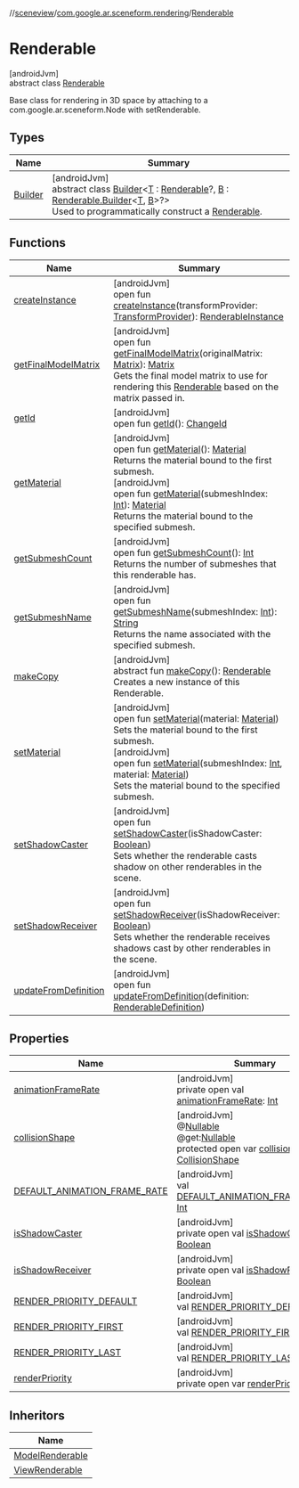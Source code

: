 //[sceneview](../../../index.md)/[com.google.ar.sceneform.rendering](../index.md)/[Renderable](index.md)

# Renderable

[androidJvm]\
abstract class [Renderable](index.md)

Base class for rendering in 3D space by attaching to a com.google.ar.sceneform.Node with setRenderable.

## Types

| Name | Summary |
|---|---|
| [Builder](-builder/index.md) | [androidJvm]<br>abstract class [Builder](-builder/index.md)&lt;[T](-builder/index.md) : [Renderable](index.md)?, [B](-builder/index.md) : [Renderable.Builder](-builder/index.md)&lt;[T](../../com.google.ar.sceneform.resources/-resource-registry/index.md), [B](-builder/index.md)&gt;?&gt;<br>Used to programmatically construct a [Renderable](index.md). |

## Functions

| Name | Summary |
|---|---|
| [createInstance](create-instance.md) | [androidJvm]<br>open fun [createInstance](create-instance.md)(transformProvider: [TransformProvider](../../com.google.ar.sceneform.common/-transform-provider/index.md)): [RenderableInstance](../-renderable-instance/index.md) |
| [getFinalModelMatrix](get-final-model-matrix.md) | [androidJvm]<br>open fun [getFinalModelMatrix](get-final-model-matrix.md)(originalMatrix: [Matrix](../../com.google.ar.sceneform.math/-matrix/index.md)): [Matrix](../../com.google.ar.sceneform.math/-matrix/index.md)<br>Gets the final model matrix to use for rendering this [Renderable](index.md) based on the matrix passed in. |
| [getId](get-id.md) | [androidJvm]<br>open fun [getId](get-id.md)(): [ChangeId](../../com.google.ar.sceneform.utilities/-change-id/index.md) |
| [getMaterial](get-material.md) | [androidJvm]<br>open fun [getMaterial](get-material.md)(): [Material](../-material/index.md)<br>Returns the material bound to the first submesh.<br>[androidJvm]<br>open fun [getMaterial](get-material.md)(submeshIndex: [Int](https://kotlinlang.org/api/latest/jvm/stdlib/kotlin/-int/index.html)): [Material](../-material/index.md)<br>Returns the material bound to the specified submesh. |
| [getSubmeshCount](get-submesh-count.md) | [androidJvm]<br>open fun [getSubmeshCount](get-submesh-count.md)(): [Int](https://kotlinlang.org/api/latest/jvm/stdlib/kotlin/-int/index.html)<br>Returns the number of submeshes that this renderable has. |
| [getSubmeshName](get-submesh-name.md) | [androidJvm]<br>open fun [getSubmeshName](get-submesh-name.md)(submeshIndex: [Int](https://kotlinlang.org/api/latest/jvm/stdlib/kotlin/-int/index.html)): [String](https://developer.android.com/reference/kotlin/java/lang/String.html)<br>Returns the name associated with the specified submesh. |
| [makeCopy](make-copy.md) | [androidJvm]<br>abstract fun [makeCopy](make-copy.md)(): [Renderable](index.md)<br>Creates a new instance of this Renderable. |
| [setMaterial](set-material.md) | [androidJvm]<br>open fun [setMaterial](set-material.md)(material: [Material](../-material/index.md))<br>Sets the material bound to the first submesh.<br>[androidJvm]<br>open fun [setMaterial](set-material.md)(submeshIndex: [Int](https://kotlinlang.org/api/latest/jvm/stdlib/kotlin/-int/index.html), material: [Material](../-material/index.md))<br>Sets the material bound to the specified submesh. |
| [setShadowCaster](set-shadow-caster.md) | [androidJvm]<br>open fun [setShadowCaster](set-shadow-caster.md)(isShadowCaster: [Boolean](https://kotlinlang.org/api/latest/jvm/stdlib/kotlin/-boolean/index.html))<br>Sets whether the renderable casts shadow on other renderables in the scene. |
| [setShadowReceiver](set-shadow-receiver.md) | [androidJvm]<br>open fun [setShadowReceiver](set-shadow-receiver.md)(isShadowReceiver: [Boolean](https://kotlinlang.org/api/latest/jvm/stdlib/kotlin/-boolean/index.html))<br>Sets whether the renderable receives shadows cast by other renderables in the scene. |
| [updateFromDefinition](update-from-definition.md) | [androidJvm]<br>open fun [updateFromDefinition](update-from-definition.md)(definition: [RenderableDefinition](../-renderable-definition/index.md)) |

## Properties

| Name | Summary |
|---|---|
| [animationFrameRate](animation-frame-rate.md) | [androidJvm]<br>private open val [animationFrameRate](animation-frame-rate.md): [Int](https://kotlinlang.org/api/latest/jvm/stdlib/kotlin/-int/index.html) |
| [collisionShape](collision-shape.md) | [androidJvm]<br>@[Nullable](https://developer.android.com/reference/kotlin/androidx/annotation/Nullable.html)<br>@get:[Nullable](https://developer.android.com/reference/kotlin/androidx/annotation/Nullable.html)<br>protected open var [collisionShape](collision-shape.md): [CollisionShape](../../com.google.ar.sceneform.collision/-collision-shape/index.md) |
| [DEFAULT_ANIMATION_FRAME_RATE](-d-e-f-a-u-l-t_-a-n-i-m-a-t-i-o-n_-f-r-a-m-e_-r-a-t-e.md) | [androidJvm]<br>val [DEFAULT_ANIMATION_FRAME_RATE](-d-e-f-a-u-l-t_-a-n-i-m-a-t-i-o-n_-f-r-a-m-e_-r-a-t-e.md): [Int](https://kotlinlang.org/api/latest/jvm/stdlib/kotlin/-int/index.html) |
| [isShadowCaster](is-shadow-caster.md) | [androidJvm]<br>private open val [isShadowCaster](is-shadow-caster.md): [Boolean](https://kotlinlang.org/api/latest/jvm/stdlib/kotlin/-boolean/index.html) |
| [isShadowReceiver](is-shadow-receiver.md) | [androidJvm]<br>private open val [isShadowReceiver](is-shadow-receiver.md): [Boolean](https://kotlinlang.org/api/latest/jvm/stdlib/kotlin/-boolean/index.html) |
| [RENDER_PRIORITY_DEFAULT](-r-e-n-d-e-r_-p-r-i-o-r-i-t-y_-d-e-f-a-u-l-t.md) | [androidJvm]<br>val [RENDER_PRIORITY_DEFAULT](-r-e-n-d-e-r_-p-r-i-o-r-i-t-y_-d-e-f-a-u-l-t.md): [Int](https://kotlinlang.org/api/latest/jvm/stdlib/kotlin/-int/index.html) |
| [RENDER_PRIORITY_FIRST](-r-e-n-d-e-r_-p-r-i-o-r-i-t-y_-f-i-r-s-t.md) | [androidJvm]<br>val [RENDER_PRIORITY_FIRST](-r-e-n-d-e-r_-p-r-i-o-r-i-t-y_-f-i-r-s-t.md): [Int](https://kotlinlang.org/api/latest/jvm/stdlib/kotlin/-int/index.html) |
| [RENDER_PRIORITY_LAST](-r-e-n-d-e-r_-p-r-i-o-r-i-t-y_-l-a-s-t.md) | [androidJvm]<br>val [RENDER_PRIORITY_LAST](-r-e-n-d-e-r_-p-r-i-o-r-i-t-y_-l-a-s-t.md): [Int](https://kotlinlang.org/api/latest/jvm/stdlib/kotlin/-int/index.html) |
| [renderPriority](render-priority.md) | [androidJvm]<br>private open var [renderPriority](render-priority.md): [Int](https://kotlinlang.org/api/latest/jvm/stdlib/kotlin/-int/index.html) |

## Inheritors

| Name |
|---|
| [ModelRenderable](../-model-renderable/index.md) |
| [ViewRenderable](../-view-renderable/index.md) |
